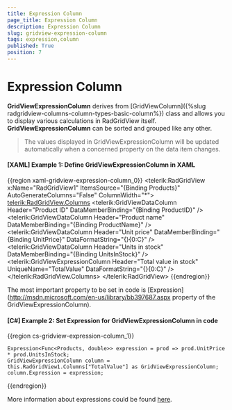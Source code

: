 ```yaml
---
title: Expression Column
page_title: Expression Column
description: Expression Column
slug: gridview-expression-column
tags: expression,column
published: True
position: 7
---
```


# Expression Column

__GridViewExpressionColumn__ derives from [GridViewColumn]({%slug radgridview-columns-column-types-basic-column%}) class and allows you to display various calculations in RadGridView itself. __GridViewExpressionColumn__ can be sorted and grouped like any other. 

> The values displayed in GridViewExpressionColumn will be updated automatically when a concerned property on the data item changes.

#### __[XAML] Example 1: Define GridViewExpressionColumn in XAML__

{{region xaml-gridview-expression-column_0}}
	<telerik:RadGridView x:Name="RadGridView1" ItemsSource="{Binding Products}" AutoGenerateColumns="False" ColumnWidth="*">
	    <telerik:RadGridView.Columns>
	        <telerik:GridViewDataColumn Header="Product ID" DataMemberBinding="{Binding ProductID}" />
	        <telerik:GridViewDataColumn Header="Product name" DataMemberBinding="{Binding ProductName}" />
	        <telerik:GridViewDataColumn Header="Unit price" DataMemberBinding="{Binding UnitPrice}" DataFormatString="{}{0:C}" />
	        <telerik:GridViewDataColumn Header="Units in stock" DataMemberBinding="{Binding UnitsInStock}" />
	        <telerik:GridViewExpressionColumn Header="Total value in stock" UniqueName="TotalValue" DataFormatString="{}{0:C}" />
	    </telerik:RadGridView.Columns>
	</telerik:RadGridView>
{{endregion}}

The most important property to be set in code is [Expression](http://msdn.microsoft.com/en-us/library/bb397687.aspx property of the GridViewExpressionColumn).

#### __[C#] Example 2: Set Expression for GridViewExpressionColumn in code__

{{region cs-gridview-expression-column_1}}

	Expression<Func<Products, double>> expression = prod => prod.UnitPrice * prod.UnitsInStock;
	GridViewExpressionColumn column = this.RadGridView1.Columns["TotalValue"] as GridViewExpressionColumn;
	column.Expression = expression;
{{endregion}}

More information about expressions could be found [here](http://www.telerik.com/help/silverlight/radexpressioneditor-expressions-overview.html).
